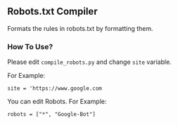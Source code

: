 ## Robots.txt Compiler
Formats the rules in robots.txt by formatting them.

### How To Use?
Please edit `compile_robots.py` and change `site` variable.

For Example:

```
site = 'https://www.google.com
```

You can edit Robots.
For Example:
```
robots = ["*", "Google-Bot"]
```
